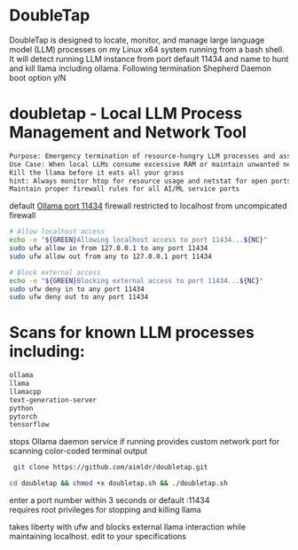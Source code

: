# DoubleTap

DoubleTap is designed to locate, monitor, and manage large language model (LLM) processes on my Linux x64 system running from a bash shell. It will detect running LLM instance from port default 11434 and name to hunt and kill llama including ollama. Following termination Shepherd Daemon boot option y/N 

# doubletap - Local LLM Process Management and Network Tool
```txt
Purpose: Emergency termination of resource-hungry LLM processes and associated services
Use Case: When local LLMs consume excessive RAM or maintain unwanted network connections
Kill the llama before it eats all your grass
hint: Always monitor htop for resource usage and netstat for open ports
Maintain proper firewall rules for all AI/ML service ports
```
default <a href="http://127.0.0.1:11434/">Ollama port 11434</a> firewall restricted to localhost from uncompicated firewall
```bash
# Allow localhost access
echo -e "${GREEN}Allowing localhost access to port 11434...${NC}"
sudo ufw allow in from 127.0.0.1 to any port 11434
sudo ufw allow out from any to 127.0.0.1 port 11434

# Block external access
echo -e "${GREEN}Blocking external access to port 11434...${NC}"
sudo ufw deny in to any port 11434
sudo ufw deny out to any port 11434
```
# Scans for known LLM processes including:
```txt
ollama
llama
llamacpp
text-generation-server
python
pytorch
tensorflow
```

stops Ollama daemon service if running
provides custom network port for scanning
color-coded terminal output
```sh
 git clone https://github.com/aimldr/doubletap.git
```
```sh
cd doubletap && chmod +x doubletap.sh && ./doubletap.sh
```
enter a port number within 3 seconds or default :11434<br/>
requires root privileges for stopping and killing llama<br />

takes liberty with ufw and blocks external llama interaction while maintaining localhost. edit to your specifications




